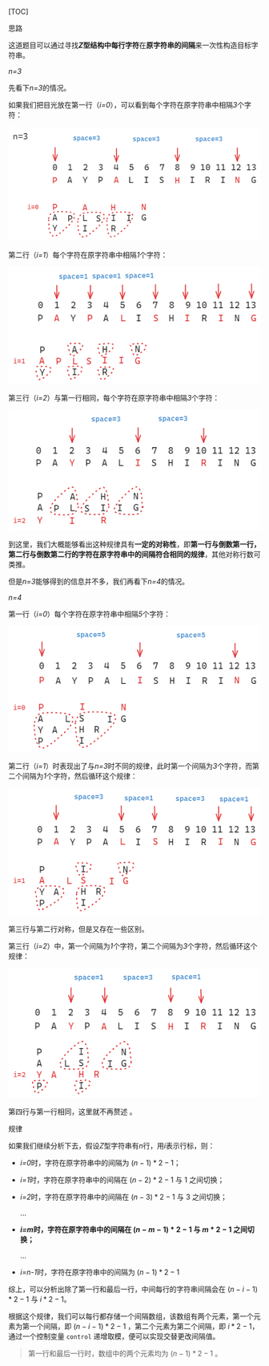 [TOC]

思路

这道题目可以通过寻找***Z*型结构中每行字符**在**原字符串的间隔**来一次性构造目标字符串。

*n=3*

先看下*n=3*的情况。

如果我们把目光放在第一行（*i=0*），可以看到每个字符在原字符串中相隔*3*个字符：

![3行第一行间隔](img/3行第一行间隔.png)

第二行（*i=1*）每个字符在原字符串中相隔*1*个字符：

![3行第二行间隔](img/3行第二行间隔.png)

第三行（*i=2*）与第一行相同，每个字符在原字符串中相隔*3*个字符：

![3行第三行间隔](img/3行第三行间隔.png)

到这里，我们大概能够看出这种规律具有**一定的对称性**，即**第一行与倒数第一行，第二行与倒数第二行的字符在原字符串中的间隔符合相同的规律**，其他对称行数可类推。

但是*n=3*能够得到的信息并不多，我们再看下*n=4*的情况。

*n=4*

第一行（*i=0*）每个字符在原字符串中相隔*5*个字符：

![4行第一行间隔](img/4行第一行间隔.png)

第二行（*i=1*）时表现出了与*n=3*时不同的规律，此时第一个间隔为*3*个字符，而第二个间隔为*1*个字符，然后循环这个规律：

![4行第二行间隔](img/4行第二行间隔.png)

第三行与第二行对称，但是又存在一些区别。

第三行（*i=2*）中，第一个间隔为*1*个字符，第二个间隔为*3*个字符，然后循环这个规律：

![4行第三行间隔](img/4行第三行间隔.png)

第四行与第一行相同，这里就不再赘述 。

规律

如果我们继续分析下去，假设*Z*型字符串有*n*行，用*i*表示行标，则：

- *i=0*时，字符在原字符串中的间隔为 $(n-1)*2-1$；

- *i=1*时，字符在原字符串中的间隔在 $(n-2)*2-1$ 与 $1$ 之间切换；

- *i=2*时，字符在原字符串中的间隔在 $(n-3)*2-1$ 与 $3$ 之间切换；

  ...

- ***i=m*时，字符在原字符串中的间隔在 $(n-m-1)*2-1$ 与 $m*2-1$ 之间切换；**

  ...

- *i=n-1*时，字符在原字符串中的间隔为 $(n-1)*2-1$

综上，可以分析出除了第一行和最后一行，中间每行的字符串间隔会在 $(n-i-1)*2-1$ 与 $i*2-1$。

根据这个规律，我们可以每行都存储一个间隔数组，该数组有两个元素，第一个元素为第一个间隔，即 $(n-i-1)*2-1$ ，第二个元素为第二个间隔，即 $i*2-1$，通过一个控制变量 `control` 递增取模，便可以实现交替更改间隔值。

> 第一行和最后一行时，数组中的两个元素均为 $(n-1)*2-1$ 。